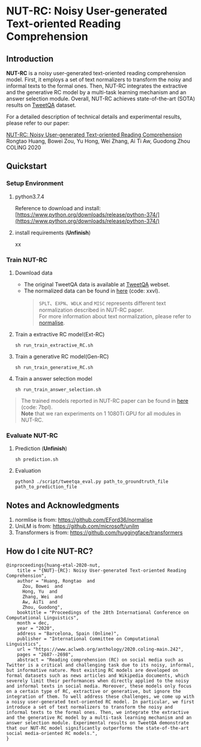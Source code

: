 # NUT-RC: Noisy User-generated Text-oriented Reading Comprehension

## Introduction
**NUT-RC** is a noisy user-generated text-oriented reading comprehension model. First, it employs a set of text normalizers to transform the noisy and informal texts to the formal ones. Then, NUT-RC integrates the extractive and the generative RC model by a multi-task learning mechanism and an answer selection module. Overall, NUT-RC achieves state-of-the-art (SOTA) results on [TweetQA](https://tweetqa.github.io/) dataset.

For a detailed description of technical details and experimental results, please refer to our paper:

[NUT-RC: Noisy User-generated Text-oriented Reading Comprehension](url)<br/>
Rongtao Huang, Bowei Zou, Yu Hong, Wei Zhang, Ai Ti Aw, Guodong Zhou<br/>
COLING 2020

## Quickstart
### Setup Environment
1. python3.7.4
   
   Reference to download and install: [https://www.python.org/downloads/release/python-374/](https://www.python.org/downloads/release/python-374/)

2. install requirements (**Unfinish**)
   
   xx

### Train NUT-RC
1. Download data
    - The original TweetQA data is available at [TweetQA](https://tweetqa.github.io/) webset.
    - The normalized data can be found in [here](https://pan.baidu.com/s/1YtiSOzkYC9OLVH6bx1fJmA) (code: xxvl).
        > `SPLT`、`EXPN`、`WDLK` and `MISC` represents different text normalization described in NUT-RC paper.<br/>
        > For more information about text normalization, please refer to [normalise](https://github.com/EFord36/normalise).
 
2. Train a extractive RC model(Ext-RC)
    ```
    sh run_train_extractive_RC.sh
    ```
3. Train a generative RC model(Gen-RC)
    ```
    sh run_train_generative_RC.sh
    ```
4. Train a answer selection model
    ```
    sh run_train_answer_selection.sh
    ```
> The trained models reported in NUT-RC paper can be found in [here](https://pan.baidu.com/s/1gNiLwTuvbGA-aTtGvMwpjw) (code: 7bpl). <br/>
> **Note** that we ran experiments on 1 1080Ti GPU for all modules in NUT-RC.

### Evaluate NUT-RC
1. Prediction (**Unfinish**)
    ```
    sh prediction.sh
    ```
2. Evaluation
    ```
    python3 ./script/tweetqa_eval.py path_to_groundtruth_file path_to_prediction_file
    ```

## Notes and Acknowledgments
1. normlise is from: https://github.com/EFord36/normalise
2. UniLM is from: https://github.com/microsoft/unilm
3. Transformers is from: https://github.com/huggingface/transformers

## How do I cite NUT-RC?
```
@inproceedings{huang-etal-2020-nut,
    title = "{NUT}-{RC}: Noisy User-generated Text-oriented Reading Comprehension",
    author = "Huang, Rongtao  and
      Zou, Bowei  and
      Hong, Yu  and
      Zhang, Wei  and
      Aw, AiTi  and
      Zhou, Guodong",
    booktitle = "Proceedings of the 28th International Conference on Computational Linguistics",
    month = dec,
    year = "2020",
    address = "Barcelona, Spain (Online)",
    publisher = "International Committee on Computational Linguistics",
    url = "https://www.aclweb.org/anthology/2020.coling-main.242",
    pages = "2687--2698",
    abstract = "Reading comprehension (RC) on social media such as Twitter is a critical and challenging task due to its noisy, informal, but informative nature. Most existing RC models are developed on formal datasets such as news articles and Wikipedia documents, which severely limit their performances when directly applied to the noisy and informal texts in social media. Moreover, these models only focus on a certain type of RC, extractive or generative, but ignore the integration of them. To well address these challenges, we come up with a noisy user-generated text-oriented RC model. In particular, we first introduce a set of text normalizers to transform the noisy and informal texts to the formal ones. Then, we integrate the extractive and the generative RC model by a multi-task learning mechanism and an answer selection module. Experimental results on TweetQA demonstrate that our NUT-RC model significantly outperforms the state-of-the-art social media-oriented RC models.",
}
```
